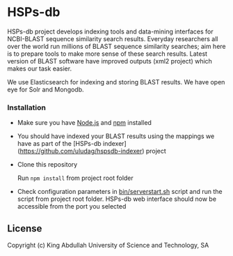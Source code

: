 # HSPs-db

HSPs-db project develops indexing tools and data-mining interfaces for
NCBI-BLAST sequence similarity search results.
Everyday researchers all over the world run millions of BLAST sequence similarity
searches; aim here is to prepare tools to make more sense of these search results.
Latest version of BLAST software have improved outputs (xml2 project)
which makes our task easier.

We use Elasticsearch for indexing and storing BLAST results.
We have open eye for Solr and Mongodb.

### Installation ###

* Make sure you have [Node.js](https://nodejs.org/en/) and
  [npm](https://www.npmjs.com/) installed

* You should have indexed your BLAST results using the mappings we have
  as part of the [HSPs-db indexer]
  (https://github.com/uludag/hspsdb-indexer) project


* Clone this repository

  Run `npm install` from project root folder

* Check configuration parameters in [bin/serverstart.sh](bin/serverstart.sh)
  script and run the script from project root folder.
  HSPs-db web interface should now be accessible from the port you selected

## License

Copyright (c) King Abdullah University of Science and Technology, SA
